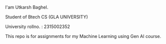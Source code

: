 I'am Utkarsh Baghel. 

Student of Btech CS (GLA UNIVERSITY)

University rollno. : 2315002352

This repo is for assignments for my Machine Learning using Gen AI course.
